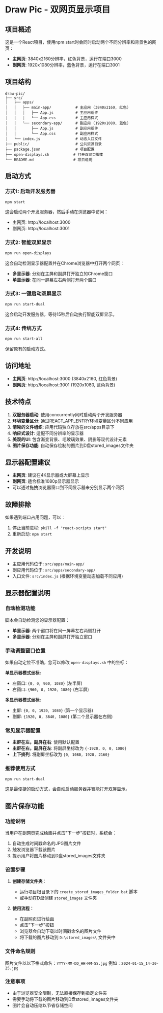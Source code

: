 # Draw Pic - 双网页显示项目

## 项目概述
这是一个React项目，使用npm start时会同时启动两个不同分辨率和背景色的网页：
- **主网页**: 3840x2160分辨率，红色背景，运行在端口3000
- **副网页**: 1920x1080分辨率，蓝色背景，运行在端口3001

## 项目结构
```
draw-pic/
├── src/
│   ├── apps/
│   │   ├── main-app/           # 主应用 (3840x2160, 红色)
│   │   │   ├── App.js          # 主应用组件
│   │   │   └── App.css         # 主应用样式
│   │   └── secondary-app/      # 副应用 (1920x1080, 蓝色)
│   │       ├── App.js          # 副应用组件
│   │       └── App.css         # 副应用样式
│   └── index.js                # 动态入口文件
├── public/                     # 公共资源目录
├── package.json                # 项目配置
├── open-displays.sh           # 打开双网页脚本
└── README.md                  # 项目说明
```

## 启动方式

### 方式1: 启动开发服务器
```bash
npm start
```
这会启动两个开发服务器，然后手动在浏览器中访问：
- 主网页: http://localhost:3000
- 副网页: http://localhost:3001

### 方式2: 智能双屏显示
```bash
npm run open-displays
```
这会自动检测显示器配置并在Chrome浏览器中打开两个网页：
- **多显示器**: 分别在主屏和副屏打开独立的Chrome窗口
- **单显示器**: 在同一屏幕左右两侧打开两个窗口

### 方式3: 一键启动双屏显示
```bash
npm run start-dual
```
这会启动开发服务器，等待15秒后自动执行智能双屏显示。

### 方式4: 传统方式
```bash
npm run start-all
```
保留原有的启动方式。

## 访问地址
- **主网页**: http://localhost:3000 (3840x2160, 红色背景)
- **副网页**: http://localhost:3001 (1920x1080, 蓝色背景)

## 技术特点
1. **双服务器启动**: 使用concurrently同时启动两个开发服务器
2. **环境变量区分**: 通过REACT_APP_ENTRY环境变量区分不同应用
3. **清晰的文件组织**: 应用代码独立存放在src/apps目录下
4. **响应式设计**: 适配不同分辨率的显示器
5. **美观的UI**: 包含渐变背景、毛玻璃效果、阴影等现代设计元素
6. **图片保存功能**: 自动保存绘制的图片到D盘stored_images文件夹

## 显示器配置建议
- **主网页**: 建议在4K显示器或大屏幕上显示
- **副网页**: 适合标准1080p显示器显示
- 可以通过拖拽浏览器窗口到不同显示器来分别显示两个网页

## 故障排除
如果遇到端口占用问题，可以：
1. 停止当前进程: `pkill -f "react-scripts start"`
2. 重新启动: `npm start`

## 开发说明
- 主应用代码位于: `src/apps/main-app/`
- 副应用代码位于: `src/apps/secondary-app/`
- 入口文件: `src/index.js` (根据环境变量动态加载不同应用)

## 显示器配置说明

### 自动检测功能
脚本会自动检测您的显示器配置：
- **单显示器**: 两个窗口将在同一屏幕左右两侧打开
- **多显示器**: 分别在主屏和副屏打开独立窗口

### 手动调整窗口位置
如果自动定位不准确，您可以修改 `open-displays.sh` 中的坐标：

**单显示器模式坐标:**
- 左窗口: `{0, 0, 960, 1080}` (左半屏)
- 右窗口: `{960, 0, 1920, 1080}` (右半屏)

**多显示器模式坐标:**
- 主屏: `{0, 0, 1920, 1080}` (第一个显示器)
- 副屏: `{1920, 0, 3840, 1080}` (第二个显示器在右侧)

### 常见显示器配置
- **主屏在左，副屏在右**: 使用默认配置
- **主屏在右，副屏在左**: 将副屏坐标改为 `{-1920, 0, 0, 1080}`
- **上下排列**: 将副屏坐标改为 `{0, 1080, 1920, 2160}`

### 推荐使用方式
```bash
npm run start-dual
```
这是最便捷的启动方式，会自动启动服务器并智能打开双屏显示。

## 图片保存功能

### 功能说明
当用户在副网页完成绘画并点击"下一步"按钮时，系统会：
1. 自动生成时间戳命名的JPG图片文件
2. 触发浏览器下载该图片
3. 提示用户将图片移动到D盘stored_images文件夹

### 设置步骤
1. **创建存储文件夹**：
   - 运行项目根目录下的 `create_stored_images_folder.bat` 脚本
   - 或手动在D盘创建 `stored_images` 文件夹

2. **使用流程**：
   - 在副网页进行绘画
   - 点击"下一步"按钮
   - 浏览器会自动下载以时间戳命名的图片文件
   - 将下载的图片移动到 `D:\stored_images\` 文件夹中

### 文件命名规则
图片文件以以下格式命名：`YYYY-MM-DD_HH-MM-SS.jpg`
例如：`2024-01-15_14-30-25.jpg`

### 注意事项
- 由于浏览器安全限制，无法直接保存到指定文件夹
- 需要手动将下载的图片移动到D盘stored_images文件夹
- 图片会自动压缩以节省存储空间

